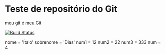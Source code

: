 # Teste de repositório do Git

meu git é [meu Git](https://github.com/italodg9/repositorio_git)

[![Build Status](https://app.travis-ci.com/italodg9/repositorio_git.svg?branch=master)](https://app.travis-ci.com/italodg9/repositorio_git)

nome = 'Ítalo'
sobrenome = 'Dias'
num1 = 12
num2 = 22
num3 = 333
num = 4